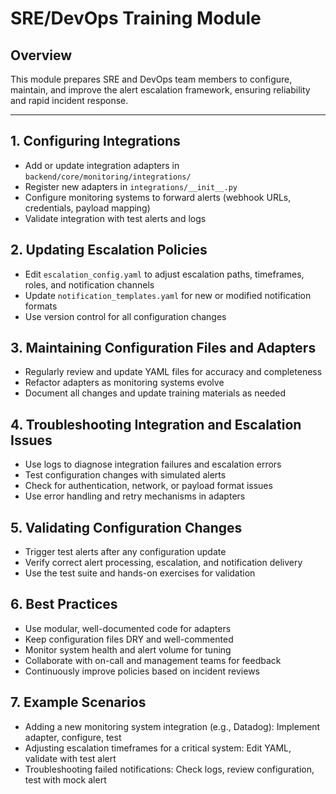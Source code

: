 # SRE/DevOps Training Module

## Overview
This module prepares SRE and DevOps team members to configure, maintain, and improve the alert escalation framework, ensuring reliability and rapid incident response.

---

## 1. Configuring Integrations
- Add or update integration adapters in `backend/core/monitoring/integrations/`
- Register new adapters in `integrations/__init__.py`
- Configure monitoring systems to forward alerts (webhook URLs, credentials, payload mapping)
- Validate integration with test alerts and logs

## 2. Updating Escalation Policies
- Edit `escalation_config.yaml` to adjust escalation paths, timeframes, roles, and notification channels
- Update `notification_templates.yaml` for new or modified notification formats
- Use version control for all configuration changes

## 3. Maintaining Configuration Files and Adapters
- Regularly review and update YAML files for accuracy and completeness
- Refactor adapters as monitoring systems evolve
- Document all changes and update training materials as needed

## 4. Troubleshooting Integration and Escalation Issues
- Use logs to diagnose integration failures and escalation errors
- Test configuration changes with simulated alerts
- Check for authentication, network, or payload format issues
- Use error handling and retry mechanisms in adapters

## 5. Validating Configuration Changes
- Trigger test alerts after any configuration update
- Verify correct alert processing, escalation, and notification delivery
- Use the test suite and hands-on exercises for validation

## 6. Best Practices
- Use modular, well-documented code for adapters
- Keep configuration files DRY and well-commented
- Monitor system health and alert volume for tuning
- Collaborate with on-call and management teams for feedback
- Continuously improve policies based on incident reviews

## 7. Example Scenarios
- Adding a new monitoring system integration (e.g., Datadog): Implement adapter, configure, test
- Adjusting escalation timeframes for a critical system: Edit YAML, validate with test alert
- Troubleshooting failed notifications: Check logs, review configuration, test with mock alert 